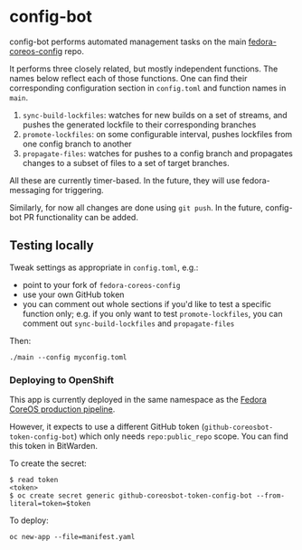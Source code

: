 # config-bot

config-bot performs automated management tasks on the main
[fedora-coreos-config](https://github.com/coreos/fedora-coreos-config)
repo.

It performs three closely related, but mostly independent
functions. The names below reflect each of those functions.
One can find their corresponding configuration section in
`config.toml` and function names in `main`.

1. `sync-build-lockfiles`: watches for new builds on a set
   of streams, and pushes the generated lockfile to their
   corresponding branches
2. `promote-lockfiles`: on some configurable interval,
   pushes lockfiles from one config branch to another
3. `propagate-files`: watches for pushes to a config branch
   and propagates changes to a subset of files to a set of
   target branches.

All these are currently timer-based. In the future, they
will use fedora-messaging for triggering.

Similarly, for now all changes are done using `git push`. In
the future, config-bot PR functionality can be added.

## Testing locally

Tweak settings as appropriate in `config.toml`, e.g.:
- point to your fork of `fedora-coreos-config`
- use your own GitHub token
- you can comment out whole sections if you'd like to test a
  specific function only; e.g. if you only want to test
  `promote-lockfiles`, you can comment out
  `sync-build-lockfiles` and `propagate-files`

Then:

```
./main --config myconfig.toml
```

### Deploying to OpenShift

This app is currently deployed in the same namespace as the
[Fedora CoreOS production
pipeline](https://github.com/coreos/fedora-coreos-pipeline).

However, it expects to use a different GitHub token
(`github-coreosbot-token-config-bot`) which only needs
`repo:public_repo` scope. You can find this token in
BitWarden.

To create the secret:

```
$ read token
<token>
$ oc create secret generic github-coreosbot-token-config-bot --from-literal=token=$token
```

To deploy:

```
oc new-app --file=manifest.yaml
```
